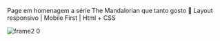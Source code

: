 Page em homenagem a série The Mandalorian que tanto gosto 💚
Layout responsivo | Mobile First | Html + CSS

![frame2 0](https://user-images.githubusercontent.com/102983259/183784497-ce2c8fea-271e-4484-a86b-4e696224bf41.png)
